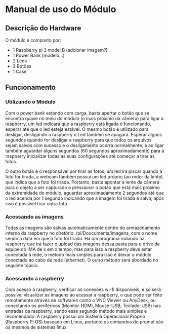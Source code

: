 # Manual de uso do Módulo

## Descrição do Hardware

O módulo é composto por:

- 1 Raspberry pi 3 model B (adcionar imagem?)
- 1 Power Bank (modelo...)
- 2 Leds
- 2 Botões
- 1 Case

## Funcionamento

### Utilizando o Módulo

  Com o power bank estando com carga, basta apertar o botão que se encontra quase no meio do módulo (o mais próximo da câmera) para ligar a raspberry, um led indicará que a raspberry está ligada e funcionando, esperar até que o led esteja estável. O mesmo botão é utilizado para desligar, desligando a raspberry o Led também se apagará. Esperar alguns segundos quando for desligar a raspberry para que todos os arquivos sejam salvos com sucesso e o desligamento ocorra normalmente, e ao ligar também aguardar alguns segundos (60 segundos aproximadamente) para a raspberry inicializar todas as suas configurações até começar a tirar as fotos.

  O outro botão é o responsável por tirar as fotos, um led irá piscar quando a foto for tirada, a webcam também possui um led próprio (ao redor da lente) que indica que a foto foi tirada. Portanto, basta apontar a lente da câmera para o objeto a ser capturado e pressionar o botão que está mais próximo da extremidade do módulo, aguardar aproximadamente 2 segundos até que o led acenda por 1 segundo indicando que a imagem foi tirada e salva, após isso é possível tirar outra foto.
  
### Acessando as imagens

 Todas as imagens são salvas automaticamente dentro do armazenamento interno da raspberry no diretório: /pi/Doucuments/imagens, com o nome sendo a data em que a foto foi tirada. Há um programa rodando na raspberry que irá fazer o upload das imagens dessa pasta para o drive da equipe do IMA de x em x tempo, mas para isso a raspberry deve estar conectada à rede, o método mais simples para isso é deixar o módulo conectado ao cabo de rede (ethernet). O outro método será abordado no seguinte tópico.
  
### Acessando a raspberry
  
  Com acesso à raspberry, verificar as conexões wi-fi disponíveis, e só será possível visualizar as imagens ao acessar a raspberry, o que pode ser feito remotamente através de softwares como o VNC Viewer ou AnyDesk, ou conectando os periféricos (Monitor-HDMI, Mouse-USB, Teclado-USB) nas entradas da raspberry, sendo esse segundo método mais simples e recomendado. A raspberry possui um Sistema Operacional Próprio (Raspberry Pi OS) baseado em Linux, portanto os comandos do prompt são os mesmos de sistemas linux. 


